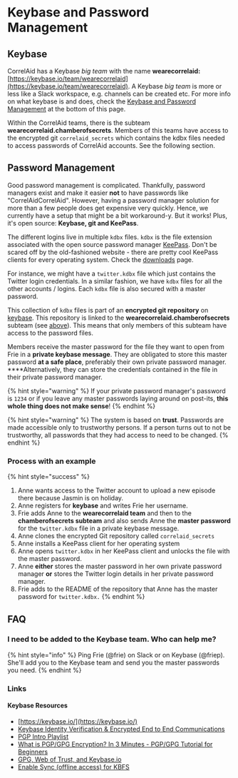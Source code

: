 # Keybase and Password Management

## Keybase

CorrelAid has a Keybase _big team_ with the name **wearecorrelaid:** [https://keybase.io/team/wearecorrelaid](https://keybase.io/team/wearecorrelaid). A Keybase _big team_ is more or less like a Slack workspace, e.g. channels can be created etc. For more info on what keybase is and does, check the [Keybase and Password Management](keybase-and-password-management.md#keybase-resources) at the bottom of this page.

Within the CorrelAid teams, there is the subteam **wearecorrelaid.chamberofsecrets**. Members of this teams have access to the encrypted git `correlaid_secrets` which contains the kdbx files needed to access passwords of CorrelAid accounts. See the following section.

## Password Management

Good password management is complicated. Thankfully, password managers exist and make it easier **not** to have passwords like "CorrelAidCorrelAid". However, having a password manager solution for more than a few people does get expensive very quickly. Hence, we currently have a setup that might be a bit workaround-y. But it works! Plus, it's open source: **Keybase, git and KeePass**. 

The different logins live in multiple `kdbx` files. `kdbx` is the file extension associated with the open source password manager [KeePass](https://keepass.info/). Don't be scared off by the old-fashioned website - there are pretty cool KeePass clients for every operating system. Check the [downloads](https://keepass.info/download.html) page.

For instance, we might have a `twitter.kdbx` file which just contains the Twitter login credentials. In a similar fashion, we have `kdbx` files for all the other accounts / logins. Each `kdbx` file is also secured with a master password. 

This collection of `kdbx` files is part of an **encrypted git repository** on [keybase](https://keybase.io). This repository is linked to the **wearecorrelaid.chamberofsecrets** subteam \(see [above](keybase-and-password-management.md#keybase)\). This means that only members of this subteam have access to the password files.

Members receive the master password for the file they want to open from Frie in a **private keybase message**. They are obligated to store this master password **at a safe place**, preferably their own private password manager. ****Alternatively, they can store the credentials contained in the file in their private password manager.   


{% hint style="warning" %}
If your private password manager's password is `1234` or if you leave any master passwords laying around on post-its, **this whole thing does not make sense**!
{% endhint %}

{% hint style="warning" %}
The system is based on **trust**. Passwords are made accessible only to trustworthy persons. If a person turns out to not be trustworthy, all passwords that they had access to need to be changed.
{% endhint %}

### Process with an example

{% hint style="success" %}
1. Anne wants access to the Twitter account to upload a new episode there because Jasmin is on holiday.
2. Anne registers for **keybase** and writes Frie her username.
3. Frie adds Anne to the **wearecorrelaid team** and then to the **chamberofsecrets subteam** and also sends Anne the **master password** for the `twitter.kdbx` file in a private keybase message.
4. Anne clones the encrypted Git repository called `correlaid_secrets` 
5. Anne installs a KeePass client for her operating system 
6. Anne opens `twitter.kdbx`  in her KeePass client and unlocks the file with the master password.
7. Anne **either** stores the master password in her own private password manager **or** stores the Twitter login details in her private password manager.
8. Frie adds to the README of the repository that Anne has the master password for `twitter.kdbx.` 
{% endhint %}

## FAQ

### I need to be added to the Keybase team. Who can help me?

{% hint style="info" %}
Ping Frie \(@frie\) on Slack or on Keybase \(@friep\). She'll add you to the Keybase team and  send you the master passwords you need.
{% endhint %}

### Links

#### Keybase Resources

* [https://keybase.io/](https://keybase.io/)
* [Keybase Identity Verification & Encrypted End to End Communications](https://www.youtube.com/watch?v=Xcvx10ZUV5w)
* [PGP Intro Playlist](https://www.youtube.com/watch?v=fP0x-YFSh-E&list=PLOZKbRUo9H_pCTg8XdvkyGZ_lJbl1AA5X)
* [What is PGP/GPG Encryption? In 3 Minutes - PGP/GPG Tutorial for Beginners](https://www.youtube.com/watch?v=1-MPcUHhXoc&t=39s)
* [GPG, Web of Trust, and Keybase.io](https://snorre.io/gpg-web-of-trust-and-keybase-io/)
* [Enable Sync \(offline access\) for KBFS](https://news.ycombinator.com/item?id=20166010)

